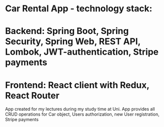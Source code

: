 # Car Rental App - technology stack:
# Backend: Spring Boot, Spring Security, Spring Web, REST API, Lombok, JWT-authentication, Stripe payments
# Frontend: React client with Redux, React Router

App created for my lectures during my study time at Uni. App provides all CRUD operations for Car object, Users authorization, 
new User registration, Stripe payments
